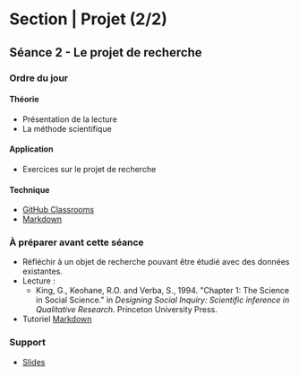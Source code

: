 # Section | Projet (2/2)
## Séance 2 - Le projet de recherche

### Ordre du jour
#### Théorie
- Présentation de la lecture
- La méthode scientifique

#### Application
- Exercices sur le projet de recherche

#### Technique
- [GitHub Classrooms](https://classroom.github.com/classrooms/71120711-methode-des-sciences-sociales)
- [Markdown](https://github.com/adam-p/markdown-here/wiki/Markdown-Cheatsheet)

### À préparer avant cette séance
- Réfléchir à un objet de recherche pouvant être étudié avec des données existantes.
- Lecture :
    - King, G., Keohane, R.O. and Verba, S., 1994. "Chapter 1: The Science in Social Science." in *Designing Social Inquiry: Scientific inference in Qualitative Research.* Princeton University Press.
- Tutoriel [Markdown](https://commonmark.org/help/tutorial/)

### Support
- [Slides](slides/semestre_01_projet_séance_02.pdf)

